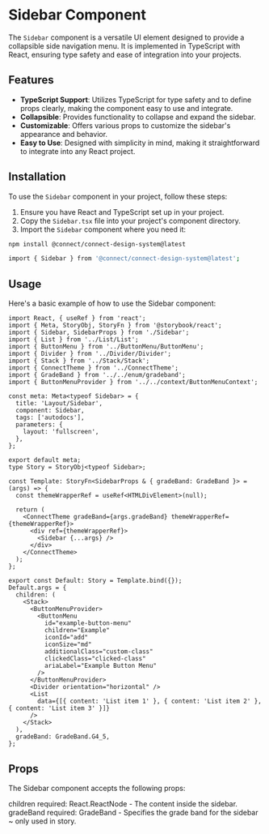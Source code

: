 # Sidebar Component

The `Sidebar` component is a versatile UI element designed to provide a collapsible side navigation menu. It is implemented in TypeScript with React, ensuring type safety and ease of integration into your projects.

## Features

- **TypeScript Support**: Utilizes TypeScript for type safety and to define props clearly, making the component easy to use and integrate.
- **Collapsible**: Provides functionality to collapse and expand the sidebar.
- **Customizable**: Offers various props to customize the sidebar's appearance and behavior.
- **Easy to Use**: Designed with simplicity in mind, making it straightforward to integrate into any React project.

## Installation

To use the `Sidebar` component in your project, follow these steps:

1. Ensure you have React and TypeScript set up in your project.
2. Copy the `Sidebar.tsx` file into your project's component directory.
3. Import the `Sidebar` component where you need it:

```bash
npm install @connect/connect-design-system@latest

import { Sidebar } from '@connect/connect-design-system@latest';
```

## Usage

Here's a basic example of how to use the Sidebar component:

```tsx
import React, { useRef } from 'react';
import { Meta, StoryObj, StoryFn } from '@storybook/react';
import { Sidebar, SidebarProps } from './Sidebar';
import { List } from '../List/List';
import { ButtonMenu } from '../ButtonMenu/ButtonMenu';
import { Divider } from '../Divider/Divider';
import { Stack } from '../Stack/Stack';
import { ConnectTheme } from '../ConnectTheme';
import { GradeBand } from '../../enum/gradeband';
import { ButtonMenuProvider } from '../../context/ButtonMenuContext';

const meta: Meta<typeof Sidebar> = {
  title: 'Layout/Sidebar',
  component: Sidebar,
  tags: ['autodocs'],
  parameters: {
    layout: 'fullscreen',
  },
};

export default meta;
type Story = StoryObj<typeof Sidebar>;

const Template: StoryFn<SidebarProps & { gradeBand: GradeBand }> = (args) => {
  const themeWrapperRef = useRef<HTMLDivElement>(null);

  return (
    <ConnectTheme gradeBand={args.gradeBand} themeWrapperRef={themeWrapperRef}>
      <div ref={themeWrapperRef}>
        <Sidebar {...args} />
      </div>
    </ConnectTheme>
  );
};

export const Default: Story = Template.bind({});
Default.args = {
  children: (
    <Stack>
      <ButtonMenuProvider>
        <ButtonMenu
          id="example-button-menu"
          children="Example"
          iconId="add"
          iconSize="md"
          additionalClass="custom-class"
          clickedClass="clicked-class"
          ariaLabel="Example Button Menu"
        />
      </ButtonMenuProvider>
      <Divider orientation="horizontal" />
      <List
        data={[{ content: 'List item 1' }, { content: 'List item 2' }, { content: 'List item 3' }]}
      />
    </Stack>
  ),
  gradeBand: GradeBand.G4_5,
};
```

## Props

The Sidebar component accepts the following props:

children required: React.ReactNode - The content inside the sidebar.
gradeBand required: GradeBand - Specifies the grade band for the sidebar ~ only used in story.
